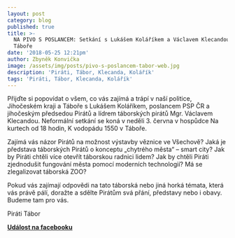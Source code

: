 ```yaml
---
layout: post
category: blog
published: true
title: >-
  NA PIVO S POSLANCEM: Setkání s Lukášem Koláříkem a Václavem Klecandou v
  Táboře 
date: '2018-05-25 12:21pm'
author: Zbyněk Konvička
image: /assets/img/posts/pivo-s-poslancem-tabor-web.jpg
description: 'Piráti, Tábor, Klecanda, Kolářík'
tags: 'Piráti, Tábor, Klecanda, Kolářík'
---
```

Přijďte si popovídat o všem, co vás zajímá a trápí v naší politice, Jihočeském kraji a Táboře s Lukášem Koláříkem, poslancem PSP ČR a jihočeským předsedou Pirátů a lídrem táborských pirátů Mgr. Václavem Klecandou. Neformální setkání se koná v neděli 3. června v hospůdce Na kurtech od 18 hodin, K vodopádu 1550 v Táboře.

Zajímá vás názor Pirátů na možnost výstavby věznice ve Všechově? Jaká je představa táborských Pirátů o konceptu „chytrého města“ – smart city? Jak by Piráti chtěli více otevřít táborskou radnici lidem? Jak by chtěli Piráti zjednodušit fungování města pomocí moderních technologií? Má se zlegalizovat táborská ZOO?

Pokud vás zajímají odpovědi na tato táborská nebo jiná horká témata, která vás právě pálí, doražte a sdělte Pirátům svá přání, představy nebo i obavy. Budeme tam pro vás.

Piráti Tábor

[**Událost na facebooku**](https://www.facebook.com/events/391216004726723/)
